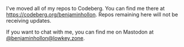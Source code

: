 I've moved all of my repos to Codeberg. You can find me there at https://codeberg.org/benjaminhollon. Repos remaining here will not be receiving updates.

If you want to chat with me, you can find me on Mastodon at [@benjaminhollon@lowkey.zone](https://lowkey.zone/@benjaminhollon).
